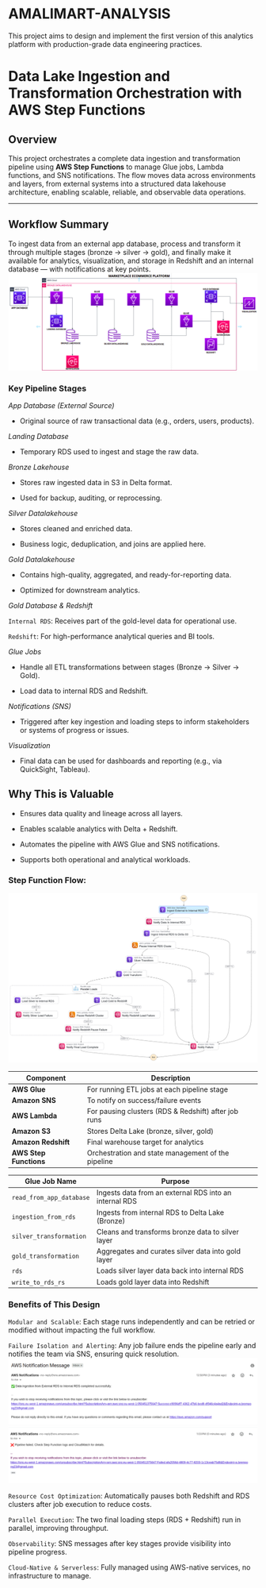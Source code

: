 # AMALIMART-ANALYSIS
This project aims to design and implement the first version of this analytics platform with production-grade data engineering practices.

#  Data Lake Ingestion and Transformation Orchestration with AWS Step Functions

## Overview

This project orchestrates a complete data ingestion and transformation pipeline using **AWS Step Functions** to manage Glue jobs, Lambda functions, and SNS notifications. The flow moves data across environments and layers, from external systems into a structured data lakehouse architecture, enabling scalable, reliable, and observable data operations.

---

##  Workflow Summary
To ingest data from an external app database, process and transform it through multiple stages (bronze → silver → gold), and finally make it available for analytics, visualization, and storage in Redshift and an internal database — with notifications at key points.
![architecture diagram](<Project Assets/ARCHITECTURE.png>)

### Key Pipeline Stages
*App Database (External Source)*

- Original source of raw transactional data (e.g., orders, users, products).

*Landing Database*

- Temporary RDS used to ingest and stage the raw data.

*Bronze Lakehouse*

- Stores raw ingested data in S3 in Delta format.

- Used for backup, auditing, or reprocessing.

*Silver Datalakehouse*

- Stores cleaned and enriched data.

- Business logic, deduplication, and joins are applied here.

*Gold Datalakehouse*

- Contains high-quality, aggregated, and ready-for-reporting data.

- Optimized for downstream analytics.

*Gold Database & Redshift*

`Internal RDS`: Receives part of the gold-level data for operational use.

`Redshift`: For high-performance analytical queries and BI tools.

*Glue Jobs*

- Handle all ETL transformations between stages (Bronze → Silver → Gold).

- Load data to internal RDS and Redshift.

*Notifications (SNS)*

- Triggered after key ingestion and loading steps to inform stakeholders or systems of progress or issues.

*Visualization*

- Final data can be used for dashboards and reporting (e.g., via QuickSight, Tableau).

 ## Why This is Valuable
- Ensures data quality and lineage across all layers.

- Enables scalable analytics with Delta + Redshift.

- Automates the pipeline with AWS Glue and SNS notifications.

- Supports both operational and analytical workloads.

###  Step Function Flow:
![orchestration](<Project Assets/stepfunctions_graph.png>)

| Component              | Description                                          |
| ---------------------- | ---------------------------------------------------- |
| **AWS Glue**           | For running ETL jobs at each pipeline stage          |
| **Amazon SNS**         | To notify on success/failure events                  |
| **AWS Lambda**         | For pausing clusters (RDS & Redshift) after job runs |
| **Amazon S3**          | Stores Delta Lake (bronze, silver, gold)             |
| **Amazon Redshift**    | Final warehouse target for analytics                 |
| **AWS Step Functions** | Orchestration and state management of the pipeline   |


| Glue Job Name            | Purpose                                                |
| ------------------------ | ------------------------------------------------------ |
| `read_from_app_database` | Ingests data from an external RDS into an internal RDS |
| `ingestion_from_rds`     | Ingests from internal RDS to Delta Lake (Bronze)       |
| `silver_transformation`  | Cleans and transforms bronze data to silver layer      |
| `gold_transformation`    | Aggregates and curates silver data into gold layer     |
| `rds`                    | Loads silver layer data back into internal RDS         |
| `write_to_rds_rs`        | Loads gold layer data into Redshift                    |


### Benefits of This Design
`Modular and Scalable`: Each stage runs independently and can be retried or modified without impacting the full workflow.

`Failure Isolation and Alerting`: Any job failure ends the pipeline early and notifies the team via SNS, ensuring quick resolution.
    ![success](<Project Assets/image.png>)
    ![failure](<Project Assets/image copy.png>)

`Resource Cost Optimization`: Automatically pauses both Redshift and RDS clusters after job execution to reduce costs.

`Parallel Execution`: The two final loading steps (RDS + Redshift) run in parallel, improving throughput.

`Observability`: SNS messages after key stages provide visibility into pipeline progress.

`Cloud-Native & Serverless`: Fully managed using AWS-native services, no infrastructure to manage.

